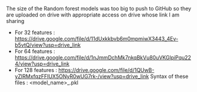 The size of the Random forest models was too big to push to GitHub so they are uploaded on drive with appropriate access on drive whose link I am sharing
- For 32 features : https://drive.google.com/file/d/11dUxkkbvb6m0mpmiwX3443_4Ev-b5vtQ/view?usp=drive_link
- For 64 features : https://drive.google.com/file/d/1nJmmDchMk7nkqBkVu80uVKGlpiPqu224/view?usp=drive_link
- For 128 features : https://drive.google.com/file/d/1QUwB-yZIRMxfqzFFIUX5ONyR0wUG7rk-/view?usp=drive_link
Syntax of these files : <model_name>_<no of pca components>.pkl

